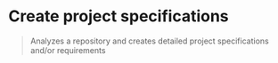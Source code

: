 # Create project specifications

>Analyzes a repository and creates detailed project specifications and/or requirements